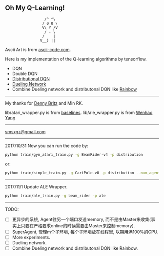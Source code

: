 Oh My Q-Learning!
----
                      /^ ^\
                     / 0 0 \
                     V\ Y /V
                      / - \
                     /    |
                    V__) ||

Ascii Art is from [ascii-code.com](https://www.ascii-code.com/ascii-art/animals/dogs.php).


Here is my implementation of the Q-learning algorithms by tensorflow.
* DQN
* Double DQN
* [Distributional DQN](https://arxiv.org/abs/1707.06887)
* [Dueling Network](https://arxiv.org/pdf/151-[]06581)
* Combine Dueling network and distributonal DQN like [Rainbow](https://arxiv.org/pdf/1710.02298)

----
My thanks for [Denny Britz](https://github.com/dennybritz/reinforcement-learning) and Min RK.

lib/atari_wrapper.py is from [baselines](https://github.com/openai/baselines/blob/master/baselines/common/atari_wrappers.py).
lib/ale_wrapper.py is from [Wenhao Yang](https://github.com/yangwenh).

----
smsxgz@gmail.com

----
2017/10/31
Now you can run the code by:
```bash
python train/gym_atari_train.py -g BeamRider-v4 -p distribution
```
or:
```bash
python train/simple_train.py -g CartPole-v0 -p distribution --num_agent 1 --num_worker 1
```

----
2017/11/1
Update ALE Wrapper.
```bash
python train/ale_train.py -g beam_rider -p ale
```

----
TODO:
- [ ] 更异步的系统, Agent往另一个端口发送memory, 而不是由Master来收集(事实上只要在严格要求online的时候需要由Master来控制memory).
- [ ] SuperAgent, 管理m个子环境, 每个子环境放在线程里, 以期用满100%的CPU.
- [ ] More experiments.
- [ ] Dueling network.
- [ ] Combine Dueling network and distributonal DQN like Rainbow.
